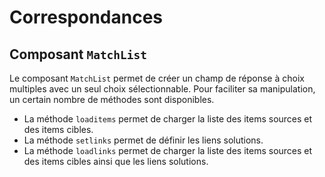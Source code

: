 # Correspondances

## Composant `MatchList`

Le composant `MatchList` permet de créer un champ de réponse à choix multiples avec un seul choix sélectionnable. Pour faciliter sa manipulation, un certain nombre de méthodes sont disponibles.

  * La méthode `loaditems` permet de charger la liste des items sources et des items cibles.
  * La méthode `setlinks` permet de définir les liens solutions.
  * La méthode `loadlinks` permet de charger la liste des items sources et des items cibles ainsi que les liens solutions.
